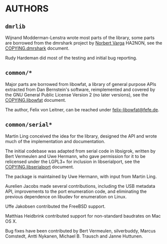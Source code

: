 # AUTHORS

## `dmrlib`

Wijnand Modderman-Lenstra wrote most parts of the library, some parts are
borrowed from the dmrshark project by [Norbert Varga](http://www.nonoo.hu/)
HA2NON, see the [COPYING.dmrshark](COPYING.dmrshark.md) document.

Rudy Hardeman did most of the testing and initial bug reporting.

## `common/*`

Major parts are borrowed from libowfat, a library of general purpose APIs
extracted from Dan Bernstein's software, reimplemented and covered by the
GNU General Public License Version 2 (no later versions), see the
[COPYING.libowfat](COPYING.libowfat.md) document.

The author, Felix von Leitner, can be reached under
[felix-libowfat@fefe.de](mailto:felix-libowfat@fefe.de).

## `common/serial*`

Martin Ling conceived the idea for the library, designed the API and wrote much
of the implementation and documentation.
 
The initial codebase was adapted from serial code in libsigrok, written by Bert
Vermeulen and Uwe Hermann, who gave permission for it to be relicensed under
the LGPL3+ for inclusion in libserialport, see the
[COPYING.libserialport](COPYING.libserialport.md) document.

The package is maintained by Uwe Hermann, with input from Martin Ling.

Aurelien Jacobs made several contributions, including the USB metadata API,
improvements to the port enumeration code, and eliminating the previous
dependence on libudev for enumeration on Linux.
 
Uffe Jakobsen contributed the FreeBSD support.
 
Matthias Heidbrink contributed support for non-standard baudrates on Mac OS X.
 
Bug fixes have been contributed by Bert Vermeulen, silverbuddy, Marcus
Comstedt, Antti Nykanen, Michael B. Trausch and Janne Huttunen.
